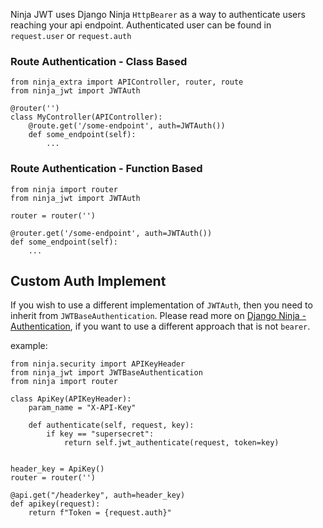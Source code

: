 
Ninja JWT uses Django Ninja `HttpBearer` as a way to authenticate users reaching your api endpoint.
Authenticated user can be found in `request.user` or `request.auth`

### Route Authentication - Class Based

``` {.sourceCode .python}
from ninja_extra import APIController, router, route
from ninja_jwt import JWTAuth

@router('')
class MyController(APIController):
    @route.get('/some-endpoint', auth=JWTAuth())
    def some_endpoint(self):
        ...
```

### Route Authentication - Function Based

``` {.sourceCode .python}
from ninja import router
from ninja_jwt import JWTAuth

router = router('')

@router.get('/some-endpoint', auth=JWTAuth())
def some_endpoint(self):
    ...
```

Custom Auth Implement
-------
If you wish to use a different implementation of `JWTAuth`, then you need to inherit from `JWTBaseAuthentication`.
Please read more on [Django Ninja - Authentication](https://django-ninja.rest-framework.com/tutorial/authentication/), if you want to use a different approach that is not `bearer`.

example:
``` {.sourceCode .python}
from ninja.security import APIKeyHeader
from ninja_jwt import JWTBaseAuthentication
from ninja import router

class ApiKey(APIKeyHeader):
    param_name = "X-API-Key"

    def authenticate(self, request, key):
        if key == "supersecret":
            return self.jwt_authenticate(request, token=key)


header_key = ApiKey()
router = router('')

@api.get("/headerkey", auth=header_key)
def apikey(request):
    return f"Token = {request.auth}"

```